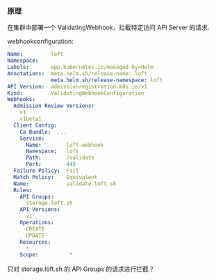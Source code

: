 



### 原理

在集群中部署一个 ValidatingWebhook，拦截特定访问 API Server 的请求.

webhookconfiguration: 

```yaml
Name:         loft
Namespace:    
Labels:       app.kubernetes.io/managed-by=Helm
Annotations:  meta.helm.sh/release-name: loft
              meta.helm.sh/release-namespace: loft
API Version:  admissionregistration.k8s.io/v1
Kind:         ValidatingWebhookConfiguration
Webhooks:
  Admission Review Versions:
    v1
    v1beta1
  Client Config:
    Ca Bundle:  ...
    Service:
      Name:        loft-webhook
      Namespace:   loft
      Path:        /validate
      Port:        443
  Failure Policy:  Fail
  Match Policy:    Equivalent
  Name:            validate.loft.sh
  Rules:
    API Groups:
      storage.loft.sh
    API Versions:
      v1
    Operations:
      CREATE
      UPDATE
    Resources:
      *
    Scope:          *
```

只对 storage.loft.sh 的 API Groups 的请求进行拦截？
